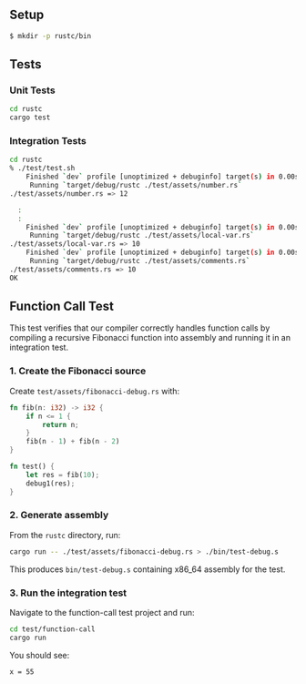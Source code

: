 ## Setup

```bash
$ mkdir -p rustc/bin
```

## Tests

### Unit Tests

```bash
cd rustc
cargo test
```

### Integration Tests

```bash
cd rustc
% ./test/test.sh 
    Finished `dev` profile [unoptimized + debuginfo] target(s) in 0.00s
     Running `target/debug/rustc ./test/assets/number.rs`
./test/assets/number.rs => 12

  :
  :
    Finished `dev` profile [unoptimized + debuginfo] target(s) in 0.00s
     Running `target/debug/rustc ./test/assets/local-var.rs`
./test/assets/local-var.rs => 10
    Finished `dev` profile [unoptimized + debuginfo] target(s) in 0.00s
     Running `target/debug/rustc ./test/assets/comments.rs`
./test/assets/comments.rs => 10
OK
```

## Function Call Test

This test verifies that our compiler correctly handles function calls by compiling a recursive Fibonacci function into assembly and running it in an integration test.

### 1. Create the Fibonacci source

Create `test/assets/fibonacci-debug.rs` with:
```rust
fn fib(n: i32) -> i32 {
    if n <= 1 {
        return n;
    }
    fib(n - 1) + fib(n - 2)
}

fn test() {
    let res = fib(10);
    debug1(res);
}
```

### 2. Generate assembly

From the `rustc` directory, run:
```bash
cargo run -- ./test/assets/fibonacci-debug.rs > ./bin/test-debug.s
```

This produces `bin/test-debug.s` containing x86_64 assembly for the test.

### 3. Run the integration test

Navigate to the function-call test project and run:
```bash
cd test/function-call
cargo run
```

You should see:
```
x = 55
```
